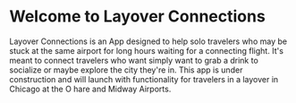 # Welcome to Layover Connections

Layover Connections is an App designed to help solo travelers who may be stuck at the same airport for long hours waiting for a connecting flight. It's meant to connect travelers who want simply want to grab a drink to socialize 
or maybe explore the city they're in. This app is under construction and will launch with functionality for travelers in a layover in Chicago at the O hare and Midway Airports.
